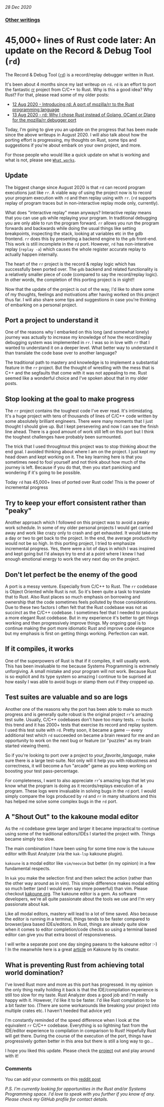 _28 Dec 2020_

### [Other writings](README.md)

#  45,000+ lines of Rust code later: An update on the Record & Debug Tool (`rd`)

The Record & Debug Tool ([`rd`](https://github.com/sidkshatriya/rd)) is a record/replay debugger written in Rust.

It's been about 4 months since my last writeup on `rd`. `rd` is an effort to port the fantastic [rr](https://github.com/rr-debugger/rr) project from C/C++ to Rust. Why is this a good idea? Why Rust? For that, please read some of my older posts:

- [12 Aug 2020 - Introducing rd: A port of mozilla/rr to the Rust programming language](001-rd-intro.md)
- [13 Aug 2020 - rd: Why I chose Rust instead of Golang, OCaml or Dlang for the mozilla/rr debugger port](002-why-rust.md)

Today, I'm going to give you an update on the progress that has been made since the above writeups in August 2020. I will also talk about how the porting effort is progressing, my thoughts on Rust, some tips and suggestions if you're about embark on your own project, and more.

For those people who would like a quick update on what is working and what is not, please see [`What works`](https://github.com/sidkshatriya/rd#what-works).

## Update

The biggest change since August 2020 is that `rd` can record program executions just like `rr`. A viable way of using the project now is to record your program execution with `rd` and then replay using with `rr`. (`rd` supports replay of program traces but in non-interactive replay mode only, currently). 

What does "interactive replay" mean anyways? Interactive replay means that you can use `gdb` while replaying your program. In traditional debugging you are only able to run the program forward. `rr` allows you run the program forwards and backwards while doing the usual things like setting breakpoints, inspecting the stack, looking at variables etc in the gdb frontend. `rr` does this by presenting a backend engine to the `gdb` front-end. This work is still incomplete in the `rd` port. However, `rd` has  non-interative replay (`replay -a`) which causes the whole register accurate replay to actually happen internally.

The heart of the `rr` project is the record & replay logic which has successfully been ported over. The `gdb` backend and related functionality is a relatively smaller piece of code (compared to say the record/replay logic). In other words, the completion of this porting project is in sight!!

Now that the update of the project is out of the way, I'd like to share some of my thoughts, feelings and motivations after having worked on this project thus far. I will also share some tips and suggestions in case you're thinking of embarking on a personal project.

## Port a project to understand it

One of the reasons why I embarked on this long (and somewhat lonely) journey was actually to increase my knowledge of how the record/replay debugging system was implemented in `rr`. I was so in love with `rr` that I wanted to understand it on a deeper level. What better way to understand it than translate the code base over to another language?

The traditional path to mastery and knowledge is to implement a substantial feature in the `rr` project. But the thought of wrestling with the mess that is C++ and the segfaults that come with it was not appealing to me. Rust seemed like a wonderful choice and I've spoken about that in my older posts.

## Stop looking at the goal to make progress

The `rr` project contains the toughest code I've ever read. It's intimidating. It's a huge project with tens of thousands of lines of C/C++ code written by some absolutely brilliant engineers. There were many moments that I just thought I should give up. But I kept persevering and now I can see the finish line ahead. There is a good amount of work still left on this port but I think the toughest challenges have probably been surmounted. 

The trick that I used throughtout this project was to stop thinking about the end goal. I avoided thinking about where I am on the project. I just kept my head down and kept working on it. The key learning here is that you sometimes need to fool yourself and not think about how much of the journey is left. Because if you do that, then you start panicking and wondering if it's going to be possible.

Today `rd` has 45,000+ lines of ported over Rust code! This is the power of incremental progress

## Try to keep your effort consistent rather than "peaky"

Another approach which I followed on this project was to avoid a peaky work schedule. In some of my older personal projects I would get carried away and work like crazy only to crash and get exhausted. It would take me a day or two to get back to the project. In the end, the average productivity would not be so high. In this porting project, I tried to emphasize incremental progress. Yes, there were a lot of days in which I was inspired and kept going but I'd always try to end at a point where I knew I had enough emotional energy to work the very next day on the project.

## Don't let perfect be the enemy of the good

A port is a messy venture. Especially from C/C++ to Rust. The `rr` codebase is Object Oriented while Rust is not. So it's been quite a task to translate that to Rust. Also Rust places so much emphasis on borrowing and ownership that the code sometimes feels polluted by those considerations. Due to these two factors I often felt that the Rust codebase was not as succinct as the C/C++ codebase. I sometimes feel that I needed to produce a more elegant Rust codebase. But in my experience it's better to get things working and then progressively improve things. My ongoing goal is to continue making the port more idiomatic Rust and improve code elegance but my emphasis is first on getting things working. Perfection can wait.

## If it compiles, it works

One of the superpowers of Rust is that if it compiles, it will usually work. This has been invaluable to me because Systems Programming is extremely unforgiving. A small mistake and your program will not work. Because Rust is so explicit and its type system so amazing I continue to be suprised at how easily I was able to avoid bugs or stamp them out if they cropped up.

## Test suites are valuable and so are logs

Another one of the reasons why the port has been able to make so much progress and is generally quite robust is the original project `rr`'s amazing test suite. Usually, C/C++ codebases don't have too many tests. `rr` bucks this trend and it has 2000+ tests that exercise its record and replay system. I used this test suite with `rd`. Pretty soon, it became a game -- every additional test which `rd` succeeded on became a brain reward for me and an opportunity to work on the next bug or feature (or "puzzles" as my brain started viewing them).

So if you're looking to port over a project to _your_favorite_language_, make sure there is a large test-suite. Not only will it help you with robustness and correctness, it will become a fun "arcade" game as you keep working on boosting your test pass-percentage.

For completeness, I want to also appreciate `rr`'s amazing logs that let you know what the program is doing as it records/replays execution of a program. These logs were invaluable in solving bugs in the `rd` port. I would simply compare the logs produced by `rd` and `rr` in many situations and this has helped me solve some complex bugs in the `rd` port.

## A "Shout Out" to the kakoune modal editor

As the `rd` codebase grew larger and larger it became impractical to continue using some of the traditional editors/IDEs I started the project with. Things became simply too slow.

The main combination I have been using for some time now is the `kakoune` editor with Rust Analyzer (via the `kak-lsp` kakoune plugin). 

`kakoune` is a modal editor like `vim/neovim` but better (in my opinion) in a few fundamental respects. 

In `kak` you make the selection first and then select the action (rather than the other way around as in vim). This simple difference makes modal editing so much better (and I would even say more powerful) than vim. Please checkout [kakoune.org](https://kakoune.org). The kakoune editor is a gem. As software developers, we're all quite passionate about the tools we use and I'm very passionate about kak.

Like all modal editors, mastery will lead to a lot of time saved. Also because the editor is running in a terminal, things tends to be faster compared to browser/java based IDEs/editors. In Rust, things are already quite slow when it comes to editor completion/code checks so using a terminal based editor can give you that extra boost of responsiveness.

I will write a separate post one day singing paeans to the kakoune editor :-) ! In the meanwhile here is a great [article](https://kakoune.org/why-kakoune/why-kakoune.html) on Kakoune by its creator.

## What is preventing Rust from achieving total world domination?

I've loved Rust more and more as this port has progressed. In my opinion the only thing really holding it back is that the IDE/compilation experience is still too slow for my taste. Rust Analyzer does a good job and I'm really happy with it. However, I'd like it to be faster. I'd like Rust compilation to be a bit faster too. (There are some workarounds like breaking your project into multiple crates etc. I haven't heeded that advice yet) 

I'm constantly reminded of the speed difference when I look at the equivalent `rr` C/C++ codebase. Everything is so lightning fast from the IDE/editor experience to compilation in comparison to Rust! Hopefully Rust will get there. During the course of the execution of the port, things have progressively gotten better in this area but there is still a long way to go...

I hope you liked this update. Please check the [project](https://github.com/sidkshatriya/rd) out and play around with it! 

### Comments
You can add your comments on this [reddit post](https://www.reddit.com/r/rust/comments/klnddg/45000_lines_of_rust_code_later_an_update_on_the/)

_P.S. I'm currently looking for opportunities in the Rust and/or Systems Programming space. I'd love to speak with you further if you know of any. Please check my GitHub profile for contact details._
